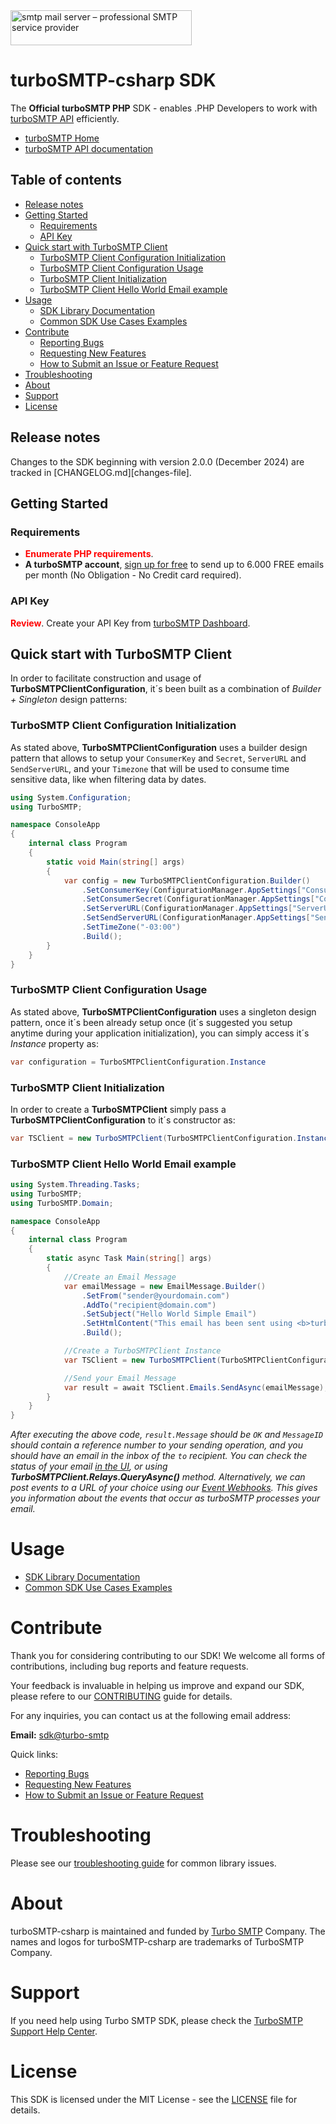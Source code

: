 [turboSMTP_home]: https://serversmtp.com/
[api_reference]: https://serversmtp.com/turbo-api/
[turboSMTP_sign_up]: https://serversmtp.com/en/tsmtpregistration1.php
[turboSMTP_analytics_dashboard]: https://dashboard.serversmtp.com/analytics/overview
[turboSMTP_webhooks_reference]: https://serversmtp.com/event-webhook-reference/
[turboSMTP_about_us]: https://serversmtp.com/about-us/
[turboSMTP_contact_us]: https://serversmtp.com/contact-us/
[turboSMTP_api_keys]: https://serversmtp.com/understanding-and-creating-api-keys-with-turbosmtp-a-comprehensive-guide/
[sdk_email]: mailto:sdk@turbo-smtp.com

<img class="header-image is-logo-image" alt="smtp mail server – professional SMTP service provider" src="https://serversmtp.com/wp-content/uploads/2022/02/logo_2021-2.svg" width="290" height="56">

# turboSMTP-csharp SDK
The **Official turboSMTP PHP** SDK - enables .PHP Developers to work with [turboSMTP API][api_reference] efficiently.

* [turboSMTP Home][turboSMTP_home]
* [turboSMTP API documentation][api_reference]
  
## Table of contents

- [Release notes](#release-notes)
- [Getting Started](#getting-started)
  - [Requirements](#requirements)
  - [API Key](#api-key)
- [Quick start with TurboSMTP Client](#quick-start-with-turbosmtp-client)
  - [TurboSMTP Client Configuration Initialization](#turbosmtp-client-configuration-initialization)
  - [TurboSMTP Client Configuration Usage](#turbosmtp-client-configuration-usage)
  - [TurboSMTP Client Initialization](#turbosmtp-client-initialization)
  - [TurboSMTP Client Hello World Email example](#turbosmtp-client-hello-world-email-example)
- [Usage](#usage)
  - [SDK Library Documentation](USAGE.md)
  - [Common SDK Use Cases Examples](USE_CASES.md)
- [Contribute](#contribute)
  - [Reporting Bugs](CONTRIBUTING.md#reporting-bugs)
  - [Requesting New Features](CONTRIBUTING.md#requesting-new-features)
  - [How to Submit an Issue or Feature Request](CONTRIBUTING.md#how-to-submit-an-issue-or-feature-request)
- [Troubleshooting](#troubleshooting)
- [About](#about)
- [Support](#support)
- [License](#license)

## Release notes

Changes to the SDK beginning with version 2.0.0 (December 2024) are tracked in [CHANGELOG.md][changes-file].

## Getting Started

### Requirements

- **<span style="color:red">Enumerate PHP requirements</span>**.
- **A turboSMTP account**, [sign up for free][turboSMTP_sign_up] to send up to 6.000 FREE emails per month (No Obligation - No Credit card required).

### API Key

**<span style="color:red">Review</span>**.
Create your API Key from [turboSMTP Dashboard][turboSMTP_api_keys].

## Quick start with TurboSMTP Client

In order to facilitate construction and usage of **TurboSMTPClientConfiguration**, it´s been built as a combination of *Builder + Singleton* design patterns:

### TurboSMTP Client Configuration Initialization

As stated above, **TurboSMTPClientConfiguration** uses a builder design pattern that allows to setup your `ConsumerKey` and `Secret`, `ServerURL` and `SendServerURL`, and your `Timezone` that will be used to consume time sensitive data, like when filtering data by dates.

```csharp
using System.Configuration;
using TurboSMTP;

namespace ConsoleApp
{
    internal class Program
    {
        static void Main(string[] args)
        {
            var config = new TurboSMTPClientConfiguration.Builder()
                .SetConsumerKey(ConfigurationManager.AppSettings["ConsumerKey"])
                .SetConsumerSecret(ConfigurationManager.AppSettings["ConsumerSecret"])
                .SetServerURL(ConfigurationManager.AppSettings["ServerUrl"])
                .SetSendServerURL(ConfigurationManager.AppSettings["SendServerUrl"])
                .SetTimeZone("-03:00")
                .Build();
        }
    }
}
```

### TurboSMTP Client Configuration Usage 

As stated above, **TurboSMTPClientConfiguration** uses a singleton design pattern, once it´s been already setup once (it´s suggested you setup anytime during your application initialization), you can simply access it´s *Instance* property as:

```csharp
var configuration = TurboSMTPClientConfiguration.Instance
```

### TurboSMTP Client Initialization

In order to create a **TurboSMTPClient** simply pass a **TurboSMTPClientConfiguration** to it´s constructor as:

```csharp
var TSClient = new TurboSMTPClient(TurboSMTPClientConfiguration.Instance);
```

### TurboSMTP Client Hello World Email example

```csharp
using System.Threading.Tasks;
using TurboSMTP;
using TurboSMTP.Domain;

namespace ConsoleApp
{
    internal class Program
    {
        static async Task Main(string[] args)
        {
            //Create an Email Message
            var emailMessage = new EmailMessage.Builder()
                .SetFrom("sender@yourdomain.com")
                .AddTo("recipient@domain.com")
                .SetSubject("Hello World Simple Email")
                .SetHtmlContent("This email has been sent using <b>turboSMTP SDK</b>.")
                .Build();

            //Create a TurboSMTPClient Instance
            var TSClient = new TurboSMTPClient(TurboSMTPClientConfiguration.Instance);

            //Send your Email Message
            var result = await TSClient.Emails.SendAsync(emailMessage);
        }
    }
}
```

*After executing the above code, `result.Message` should be `OK` and `MessageID` should contain a reference number to your sending operation, and you should have an email in the inbox of the `to` recipient. You can check the status of your email [in the UI][turboSMTP_analytics_dashboard], or using **TurboSMTPClient.Relays.QueryAsync()** method. Alternatively, we can post events to a URL of your choice using our [Event Webhooks][turboSMTP_webhooks_reference]. This gives you information about the events that occur as turboSMTP processes your email.* 

# Usage

- [SDK Library Documentation](USAGE.md)
- [Common SDK Use Cases Examples](USE_CASES.md)

# Contribute

Thank you for considering contributing to our SDK! We welcome all forms of contributions, including bug reports and feature requests. 

Your feedback is invaluable in helping us improve and expand our SDK, please refere to our [CONTRIBUTING](CONTRIBUTING.md) guide for details.

For any inquiries, you can contact us at the following email address:

**Email:** [sdk@turbo-smtp][sdk_email]

Quick links:

- [Reporting Bugs](CONTRIBUTING.md#reporting-bugs)
- [Requesting New Features](CONTRIBUTING.md#requesting-new-features)
- [How to Submit an Issue or Feature Request](CONTRIBUTING.md#how-to-submit-an-issue-or-feature-request)

# Troubleshooting

Please see our [troubleshooting guide](TROUBLESHOOTING.md) for common library issues.

# About

turboSMTP-csharp is maintained and funded by [Turbo SMTP][turboSMTP_about_us] Company. The names and logos for turboSMTP-csharp are trademarks of TurboSMTP Company.

# Support

If you need help using Turbo SMTP SDK, please check the [TurboSMTP Support Help Center][turboSMTP_contact_us].

# License

This SDK is licensed under the MIT License - see the [LICENSE](LICENSE) file for details.
